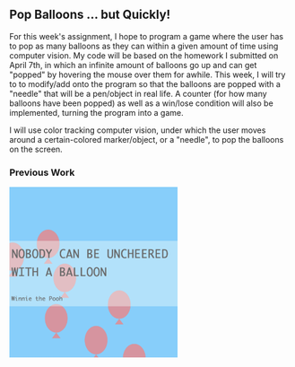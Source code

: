 ## Pop Balloons ... but Quickly!

For this week's assignment, I hope to program a game where the user has to pop as many balloons as they can within a given amount of time using computer vision. My code will be based on the homework I submitted on April 7th, in which an infinite amount of balloons go up and can get "popped" by hovering the mouse over them for awhile. This week, I will try to to modify/add onto the program so that the balloons are popped with a "needle" that will be a pen/object in real life. A counter (for how many balloons have been popped) as well as a win/lose condition will also be implemented, turning the program into a game.

I will use color tracking computer vision, under which the user moves around a certain-colored marker/object, or a "needle", to pop the balloons on the screen.

### Previous Work

<img src="./image.png" width="300">
